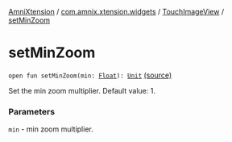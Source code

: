 [AmniXtension](../../index.md) / [com.amnix.xtension.widgets](../index.md) / [TouchImageView](index.md) / [setMinZoom](./set-min-zoom.md)

# setMinZoom

`open fun setMinZoom(min: `[`Float`](https://kotlinlang.org/api/latest/jvm/stdlib/kotlin/-float/index.html)`): `[`Unit`](https://kotlinlang.org/api/latest/jvm/stdlib/kotlin/-unit/index.html) [(source)](https://github.com/AmniX/AmniXTension/tree/master/AmniXtension/src/main/java/com/amnix/xtension/widgets/TouchImageView.java#L428)

Set the min zoom multiplier. Default value: 1.

### Parameters

`min` - min zoom multiplier.
